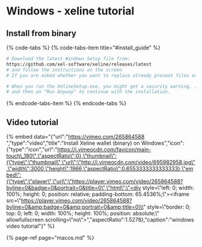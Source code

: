 # Windows - xeline tutorial

## Install from binary

{% code-tabs %}
{% code-tabs-item title="\#install\_guide" %}
```bash
# Download the latest Windows Setup file from:
https://github.com/xel-software/xeline/releases/latest
# and follow the instructions on the screen
# If you are asked whether you want to replace already present files or not, select YES.

# When you run the XelineSetup.exe, you might get a security warning. Just click on "More Info"
# and then on "Run Anyway" to continue with the installation.
```
{% endcode-tabs-item %}
{% endcode-tabs %}

## Video tutorial

{% embed data="{\"url\":\"https://vimeo.com/265864588 \",\"type\":\"video\",\"title\":\"Install Xeline wallet \(binary\) on Windows\",\"icon\":{\"type\":\"icon\",\"url\":\"https://i.vimeocdn.com/favicon/main-touch\_180\",\"aspectRatio\":0},\"thumbnail\":{\"type\":\"thumbnail\",\"url\":\"http://i.vimeocdn.com/video/695982958.jpg\",\"width\":3000,\"height\":1966,\"aspectRatio\":0.6553333333333333},\"embed\":{\"type\":\"player\",\"url\":\"https://player.vimeo.com/video/265864588?byline=0&badge=0&portrait=0&title=0\",\"html\":\"<div style=\\\"left: 0; width: 100%; height: 0; position: relative; padding-bottom: 65.4536%;\\\"><iframe src=\\\"https://player.vimeo.com/video/265864588?byline=0&amp;badge=0&amp;portrait=0&amp;title=0\\\" style=\\\"border: 0; top: 0; left: 0; width: 100%; height: 100%; position: absolute;\\\" allowfullscreen scrolling=\\\"no\\\"></iframe></div>\",\"aspectRatio\":1.5278},\"caption\":\"windows video tutorial\"}" %}

{% page-ref page="macos.md" %}

>

